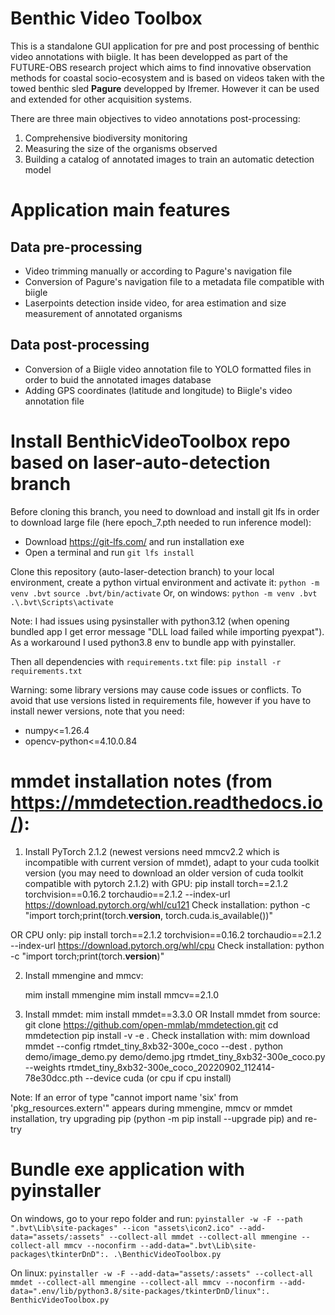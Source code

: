 # Benthic Video Toolbox
This is a standalone GUI application for pre and post processing of benthic video annotations with biigle. It has been developped as part of the FUTURE-OBS research project which aims to find innovative observation methods for coastal socio-ecosystem and is based on videos taken with the towed benthic sled **Pagure** developped by Ifremer. However it can be used and extended for other acquisition systems.

There are three main objectives to video annotations post-processing:
  1. Comprehensive biodiversity monitoring
  2. Measuring the size of the organisms observed
  3. Building a catalog of annotated images to train an automatic detection model

# Application main features
## Data pre-processing
  - Video trimming manually or according to Pagure's navigation file 
  - Conversion of Pagure's navigation file to a metadata file compatible with biigle  
  - Laserpoints detection inside video, for area estimation and size measurement of annotated organisms
## Data post-processing
  - Conversion of a Biigle video annotation file to YOLO formatted files in order to buid the annotated images database
  - Adding GPS coordinates (latitude and longitude) to Biigle's video annotation file


# Install BenthicVideoToolbox repo based on laser-auto-detection branch

Before cloning this branch, you need to download and install git lfs in order to download large file (here epoch_7.pth needed to run inference model):
- Download https://git-lfs.com/ and run installation exe
- Open a terminal and run `git lfs install`

Clone this repository (auto-laser-detection branch) to your local environment, create a python virtual environment and activate it:
  `python -m venv .bvt`
  `source .bvt/bin/activate`
Or, on windows:
  `python -m venv .bvt`
  `.\.bvt\Scripts\activate`

Note: I had issues using pysinstaller with python3.12 (when opening bundled app I get error message "DLL load failed while importing pyexpat"). As a workaround I used python3.8 env to bundle app with pyinstaller.

Then all dependencies with `requirements.txt` file:
  `pip install -r requirements.txt`

Warning: some library versions may cause code issues or conflicts. To avoid that use versions listed in requirements file, however if you have to install newer versions, note that you need:
- numpy<=1.26.4
- opencv-python<=4.10.0.84

# mmdet installation notes (from https://mmdetection.readthedocs.io/):

1. Install PyTorch 2.1.2 (newest versions need mmcv2.2 which is incompatible with current version of mmdet), adapt to your cuda toolkit version (you may need to download an older version of cuda toolkit compatible with pytorch 2.1.2)
with GPU:
    pip install torch==2.1.2 torchvision==0.16.2 torchaudio==2.1.2 --index-url https://download.pytorch.org/whl/cu121
Check installation:
    python -c "import torch;print(torch.__version__, torch.cuda.is_available())"

OR CPU only:
    pip install torch==2.1.2 torchvision==0.16.2 torchaudio==2.1.2 --index-url https://download.pytorch.org/whl/cpu
Check installation:
    python -c "import torch;print(torch.__version__)"

2. Install mmengine and mmcv:
    <!-- pip install -U openmim -->
    mim install mmengine
    mim install mmcv==2.1.0
    
3. Install mmdet:
        mim install mmdet==3.3.0
    OR Install mmdet from source:
        git clone https://github.com/open-mmlab/mmdetection.git
        cd mmdetection
        pip install -v -e .
    Check installation with:
        mim download mmdet --config rtmdet_tiny_8xb32-300e_coco --dest .
        python demo/image_demo.py demo/demo.jpg rtmdet_tiny_8xb32-300e_coco.py --weights rtmdet_tiny_8xb32-300e_coco_20220902_112414-78e30dcc.pth --device cuda (or cpu if cpu install)

Note: If an error of type "cannot import name 'six' from 'pkg_resources.extern'" appears during mmengine, mmcv or mmdet installation, try upgrading pip (python -m pip install --upgrade pip) and re-try


# Bundle exe application with pyinstaller

On windows, go to your repo folder and run:
  `pyinstaller -w -F --path ".bvt\Lib\site-packages" --icon "assets\icon2.ico" --add-data="assets/:assets" --collect-all mmdet --collect-all mmengine --collect-all mmcv --noconfirm --add-data=".bvt\Lib\site-packages\tkinterDnD":. .\BenthicVideoToolbox.py`

On linux:
  `pyinstaller -w -F --add-data="assets/:assets" --collect-all mmdet --collect-all mmengine --collect-all mmcv --noconfirm --add-data=".env/lib/python3.8/site-packages/tkinterDnD/linux":. BenthicVideoToolbox.py`